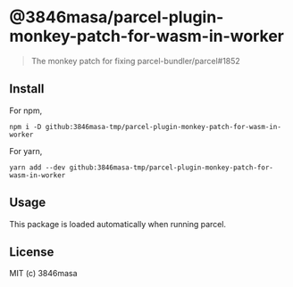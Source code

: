 # @3846masa/parcel-plugin-monkey-patch-for-wasm-in-worker

> The monkey patch for fixing parcel-bundler/parcel#1852

## Install

For npm,

```
npm i -D github:3846masa-tmp/parcel-plugin-monkey-patch-for-wasm-in-worker
```

For yarn,

```
yarn add --dev github:3846masa-tmp/parcel-plugin-monkey-patch-for-wasm-in-worker
```

## Usage

This package is loaded automatically when running parcel.

## License

MIT (c) 3846masa

